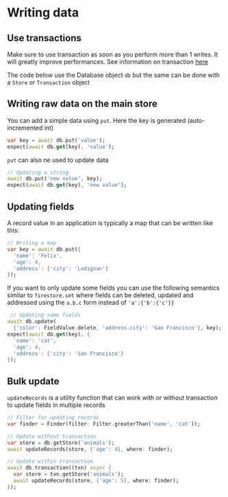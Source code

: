 # Writing data

## Use transactions

Make sure to use transaction as soon as you perform more than 1 writes. It 
will greatly improve performances. See information on transaction [here](transactions.md)

The code below use the Database object `db` but the same can be done with a
`Store` or `Transaction` object

## Writing raw data on the main store

You can add a simple data using `put`. Here the key is generated 
(auto-incremented int)

```dart
var key = await db.put('value');
expect(await db.get(key), 'value');
```

`put` can also ne used to update data

```dart
// Updating a string
await db.put('new value', key);
expect(await db.get(key), 'new value');
```

## Updating fields

A record value in an application is typically a map that can be written like 
this:

```dart
// Writing a map
var key = await db.put({
  'name': 'Felix',
  'age': 4,
  'address': {'city': 'Ledignan'}
});
```

If you want to only update some fields you can use the following semantics
similar to `firestore.set` where fields can be deleted, updated and addressed
using the `a.b.c` form instead of `'a':{'b':{'c'}}`


```dart
 // Updating some fields
await db.update(
  {'color': FieldValue.delete, 'address.city': 'San Francisco'}, key);
expect(await db.get(key), {
  'name': 'cat',
  'age': 4,
  'address': {'city': 'San Francisco'}
});
```

## Bulk update

`updateRecords` is a utility function that can work with or without transaction to update fields in multiple records

```dart
// Filter for updating records
var finder = Finder(filter: Filter.greaterThan('name', 'cat'));

// Update without transaction
var store = db.getStore('animals');
await updateRecords(store, {'age': 4}, where: finder);

// Update within transaction
await db.transaction((txn) async {
  var store = txn.getStore('animals');
  await updateRecords(store, {'age': 5}, where: finder);
});
```
